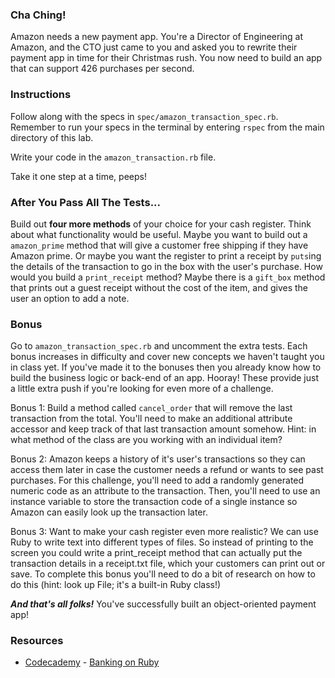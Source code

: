 ### Cha Ching!

Amazon needs a new payment app. You're a Director of Engineering at Amazon, and the CTO just came to you and asked you to rewrite their payment app in time for their Christmas rush. You now need to build an app that can support 426 purchases per second. 


### Instructions
Follow along with the specs in `spec/amazon_transaction_spec.rb`. Remember to run your specs in the terminal by entering `rspec` from the main directory of this lab.

Write your code in the `amazon_transaction.rb` file.

Take it one step at a time, peeps!

### After You Pass All The Tests...
Build out **four more methods** of your choice for your cash register. Think about what functionality would be useful. Maybe you want to build out a `amazon_prime` method that will give a customer free shipping if they have Amazon prime. Or maybe you want the register to print a receipt by `puts`ing the details of the transaction to go in the box with the user's purchase. How would you build a `print_receipt` method? Maybe there is a `gift_box` method that prints out a guest receipt without the cost of the item, and gives the user an option to add a note.

### Bonus
Go to `amazon_transaction_spec.rb` and uncomment the extra tests. Each bonus increases in difficulty and cover new concepts we haven't taught you in class yet. If you've made it to the bonuses then you already know how to build the business logic or back-end of an app. Hooray! These provide just a little extra push if you're looking for even more of a challenge. 

Bonus 1: Build a method called `cancel_order` that will remove the last transaction from the total. You'll need to make an additional attribute accessor and keep track of that last transaction amount somehow. Hint: in what method of the class are you working with an individual item?

Bonus 2: Amazon keeps a history of it's user's transactions so they can access them later in case the customer needs a refund or wants to see past purchases. For this challenge, you'll need to add a randomly generated numeric code as an attribute to the transaction. Then, you'll need to use an instance variable to store the transaction code of a single instance so Amazon can easily look up the transaction later.

Bonus 3: Want to make your cash register even more realistic? We can use Ruby to write text into different types of files. So instead of printing to the screen you could write a print_receipt method that can actually put the transaction details in a receipt.txt file, which your customers can print out or save. To complete this bonus you'll need to do a bit of research on how to do this (hint: look up File; it's a built-in Ruby class!)

***And that's all folks!*** You've successfully built an object-oriented payment app!

### Resources
* [Codecademy](http://www.codecademy.com/dashboard) - [Banking on Ruby](http://www.codecademy.com/courses/ruby-beginner-en-32cN3/0/1)

